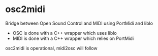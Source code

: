 osc2midi
========

Bridge between Open Sound Control and MIDI using PortMidi and liblo

* OSC is done with a C++ wrapper which uses liblo
* MIDI is done with a C++ wrapper which relies on PortMidi

osc2midi is operational, midi2osc will follow

